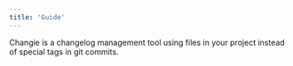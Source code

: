 ```yaml
---
title: 'Guide'
---
```


Changie is a changelog management tool using files in your project instead of special tags in git commits.
